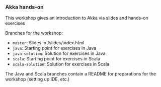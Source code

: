 ### Akka hands-on

This workshop gives an introduction to Akka via slides and hands-on exercises

Branches for the workshop:
* `master`: Slides in /slides/index.html
* `java`: Starting point for exercises in Java
* `java-solution`: Solution for exercises in Java
* `scala`: Starting point for exercises in Scala
* `scala-solution`: Solution for exercises in Scala

The Java and Scala branches contain a README for preparations for the workshop (setting up IDE, etc.)
